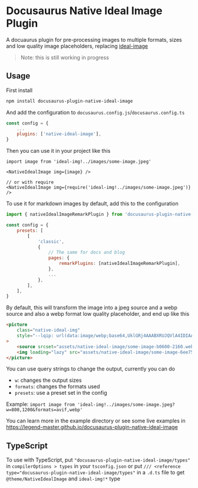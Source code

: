# Docusaurus Native Ideal Image Plugin

A docuaurus plugin for pre-processing images to multiple formats, sizes and low quality image placeholders, replacing [ideal-image](https://docusaurus.io/docs/api/plugins/@docusaurus/plugin-ideal-image)

> Note: this is still working in progress

## Usage

First install

```bash
npm install docusaurus-plugin-native-ideal-image
```

And add the configuration to `docusaurus.config.js`/`docusaurus.config.ts`

```js
const config = {
    ...
    plugins: ['native-ideal-image'],
}
```

Then you can use it in your project like this

```tsx
import image from 'ideal-img!../images/some-image.jpeg'

<NativeIdealImage img={image} />

// or with require
<NativeIdealImage img={require('ideal-img!../images/some-image.jpeg')} />
```

To use it for markdown images by default, add this to the configuration

```js
import { nativeIdealImageRemarkPlugin } from 'docusaurus-plugin-native-ideal-image'

const config = {
    presets: [
        [
            'classic',
            {
                // The same for docs and blog
                pages: {
                    remarkPlugins: [nativeIdealImageRemarkPlugin],
                },
                ...
            },
        ],
    ],
}
```

By default, this will transform the image into a jpeg source and a webp source and also a webp format low quality placeholder, and end up like this

```html
<picture
    class="native-ideal-img"
    style="--lqip: url(data:image/webp;base64,UklGRj4AAABXRUJQVlA4IDIAAADQAQCdASoQAAwABUB8JZQAAudcoVPyIAD+uVyF4iJZsGTWpdieB7utExa6oMeh0PusAA==);"
>
    <source srcset="assets/native-ideal-image/some-image-b0600-2160.webp" type="image/webp" />
    <img loading="lazy" src="assets/native-ideal-image/some-image-6ee75-2160.jpeg" sizes="auto" width="2160" height="1620" />
</picture>
```

You can use query strings to change the output, currently you can do

- `w`: changes the output sizes
- `formats`: changes the formats used
- `presets`: use a preset set in the config

Example: `import image from 'ideal-img!../images/some-image.jpeg?w=800,1200&formats=avif,webp'`

You can learn more in the example directory or see some live examples in https://legend-master.github.io/docusaurus-plugin-native-ideal-image

## TypeScript

To use with TypeScript, put `"docusaurus-plugin-native-ideal-image/types"` in `compilerOptions > types` in your `tsconfig.json` or put `/// <reference type="docusaurus-plugin-native-ideal-image/types"` in a `.d.ts` file to get `@theme/NativeIdealImage` and `ideal-img!*` type

